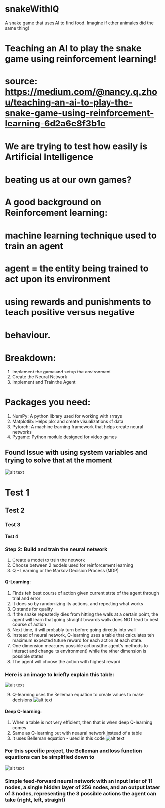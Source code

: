 # snakeWithIQ
A snake game that uses AI to find food. Imagine if other animales did the same thing!


# Teaching an AI to play the snake game using reinforcement learning!
# source: https://medium.com/@nancy.q.zhou/teaching-an-ai-to-play-the-snake-game-using-reinforcement-learning-6d2a6e8f3b1c

# We are trying to test how easily is Artificial Intelligence 
# beating us at our own games?

# A good background on Reinforcement learning:
# machine learning technique used to train an agent
# agent = the entity being trained to act upon its environment
# using rewards and punishments to teach positive versus negative
# behaviour. 

# Breakdown:
1. Implement the game and setup the environment
2. Create the Neural Network
3. Implement and Train the Agent

# Packages you need:
1. NumPy: A python library used for working with arrays
2. Matplotlib: Helps plot and create visualizations of data
3. Pytorch: A machine learning framework that helps create neural networks
4. Pygame: Python module designed for video games

## Found Issue with using system variables and trying to solve that at the moment


![alt text](image.png)

# Test 1
## Test 2
### Test 3
#### Test 4

### Step 2: Build and train the neural network
1. Create a model to train the network 
2. Choose between 2 models used for reinforcement learning
3. Q - Learning or the Markov Decision Process (MDP)

#### Q-Learning:
1. Finds teh best course of action given current state of the agent through trial and error
2. It does so by randomizing its actions, and repeating what works
3. Q stands for quality
4. If the snake repeatedly dies from hitting the walls at a certain point, the agent will learn that going straight towards walls does NOT lead to best course of action 
5. Next time, it will probably turn before going directly into wall
6. Instead of neural network, Q-learning uses a table that calculates teh maximum expected future reward for each action at each state. 
7. One dimension measures possible actions(the agent's methods to interact and change its environment) while the other dimension is possible states
8. The agent will choose the action with highest reward

### Here is an image to briefly explain this table:
![alt text](q_learning_table.png)

9. Q-learning uses the Belleman equation to create values to make decisions
![alt text](belleman_equation.png)

#### Deep Q-learning:
1. When a table is not very efficient, then that is when deep Q-learning comes
2. Same as Q-learning but with neaural network instead of a table
3. It uses Belleman equation - used in this code
![alt text](types_q_learning.png)

### For this specific project, the Belleman and loss function equations can be simplified down to

![alt text](simplified_belleman_and_loss.png)

### Simple feed-forward neural network with an input later of 11 nodes, a single hidden layer of 256 nodes, and an output lataer of 3 nodes, representing the 3 possible actions the agent can take (right, left, straight)

